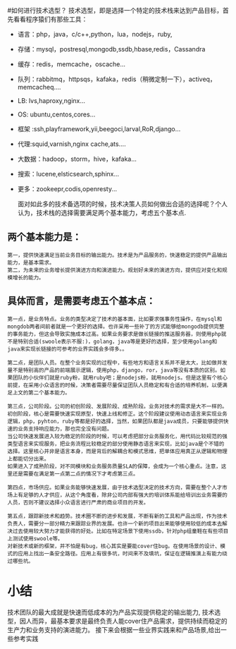 #如何进行技术选型？
技术选型，即是选择一个特定的技术栈来达到产品目标，首先看看程序猿们有那些工具：
* 语言：php，java，c/c++,python，lua，nodejs，ruby,
* 	存储：mysql，postresql,mongodb,ssdb,hbase,redis，Cassandra
* 	缓存：redis，memcache，oscache...
* 	队列：rabbitmq，httpsqs，kafaka，redis（稍微定制一下），activeq，memcacheq....
* 	LB:   lvs,haproxy,nginx…
* 	OS: ubuntu,centos,cores…
* 	框架 :ssh,playframework,yii,beegoci,larval,RoR,django…
* 	代理:squid,varnish,nginx cache,ats….
* 	大数据：hadoop，storm，hive，kafaka...
* 	搜索：lucene,elsticsearch,sphinx...
* 	更多：zookeepr,codis,openresty...

	面对如此多的技术备选项的时候，技术决策人员如何做出合适的选择呢？个人认为，技术栈的选择需要满足两个基本能力，考虑五个基本点.
	
## 两个基本能力是：
	第一，提供快速满足当前业务目标的输出能力。技术是为产品服务的，快速稳定的提供产品输出能力，是基本需求。
	第二，为未来的业务增长提供演进方向和演进能力。规划好未来的演进方向，提供应对变化和规模增长的能力。

##	具体而言，是需要考虑五个基本点：
	第一点，是业务特点。业务的类型决定了技术的基本面，比如要求强事务性操作，在mysql和mongdob两者间前者就是一个更好的选择。也许采用一些补丁的方式能够给mongodb提供完整的事务能力，但这会导致实施成本过高。如果业务要求是做长链接的推送服务器，则使用php就不是特别合适(swoole表示不服:)，golang，java等是更好的选择，至少使用golang和java来实现长链接的可参考的业界实践会多得多。。

	第二点，是团队人员。在整个业务实现的过程中，有些地方和语言关系并不是太大，比如做并发量不是特别高的产品的前端展示逻辑，使用php，django，ror，java等没有本质的区别。如果团队的小伙伴们就是ruby粉，就用ruby吧；是nodejs粉，就用nodejs。但是这里有个核心前提，在采用小众语言的时候，决策者需要尽量保证团队人员稳定和有合适的培养机制，以便满足上文的第二个基本能力。

	第三点，公司阶段。公司的初创阶段、发展阶段、成熟阶段。业务对技术的需求是大不一样的。初创阶段，核心是需要快速实现原型，快速上线和修正。这个阶段建议使用动态语言来实现业务逻辑，php，pyhton，ruby等都是好的选择，当然，如果团队都是java成员，只要能够提供快速的业务支持响应能力，那也完全没有问题。
	当公司快速发展进入较为稳定的阶段的时候，可以考虑把部分业务服务化，用代码比较规范的强类型语言来实现服务，把业务流程比较稳定的部分使用静态语言来实现，比如java是个不错的选择。这里核心并非是语言本身，而是背后的解耦合和模式思维，把单体应用真正从逻辑和物理上都能切分出来。
	如果进入了成熟阶段，对不同模块和业务服务质量SLA的保障，会成为一个核心重点。注意，这里还是需要在满足第一点第二点的情况下才考虑第三点。
	
	第四点，市场供应。如果业务能够快速发展，由于技术选型决定的技术方向，需要在整个人才市场上有足够的人才供应，从这个角度看，除非公司内部有强大的培训体系能给培训出业务需要的人员，否则不建议选择小众语言进行严肃的商业项目的开发。

	第五点，跟踪新技术和趋势。技术圈不断的进步和发展，不断有新的工具和产品出现，作为技术负责人，需要分一部分精力来跟踪业界的发展。也许一个新的项目出来能够使用较低的成本去解决过去使用较大努力才能获得的好处。比如在特定场景下使用ssdb，针对php组童鞋在有些项目上测试使用swoole等。
	对新技术或新的框架，并不怕是有bug，核心其实是要能cover住bug。在使用场景的设计、模式的应用上找出一条安全路径。应用上有很多坑，时间来不及填坑，保证在逻辑推演上有能力绕过哪些坑。

#	小结
技术团队的最大成就是快速而低成本的为产品实现提供稳定的输出能力, 技术选型，因人而异，最基本要求是最终负责人能cover住产品需求，提供持续而稳定的生产力和业务支持的演进能力。
接下来会根据一些业界实践来和产品场景,给出一些参考实践